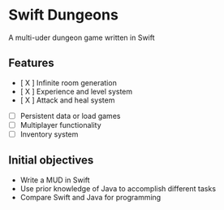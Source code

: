# Swift Dungeons
A multi-uder dungeon game written in Swift

## Features
- [ X ] Infinite room generation
- [ X ] Experience and level system
- [ X ] Attack and heal system
- [ ] Persistent data or load games
- [ ] Multiplayer functionality
- [ ] Inventory system

## Initial objectives
- Write a MUD in Swift
- Use prior knowledge of Java to accomplish different tasks
- Compare Swift and Java for programming
